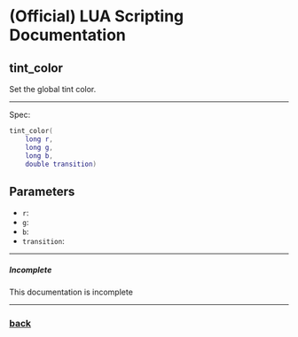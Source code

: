 
# (Official) LUA Scripting Documentation

## tint_color

Set the global tint color.

___

Spec:

```lua
tint_color(
	long r,
	long g,
	long b,
	double transition)
```

## Parameters

- `r`: 
- `g`: 
- `b`: 
- `transition`: 

___

##### Incomplete

This documentation is incomplete

___

### [back](../other)
